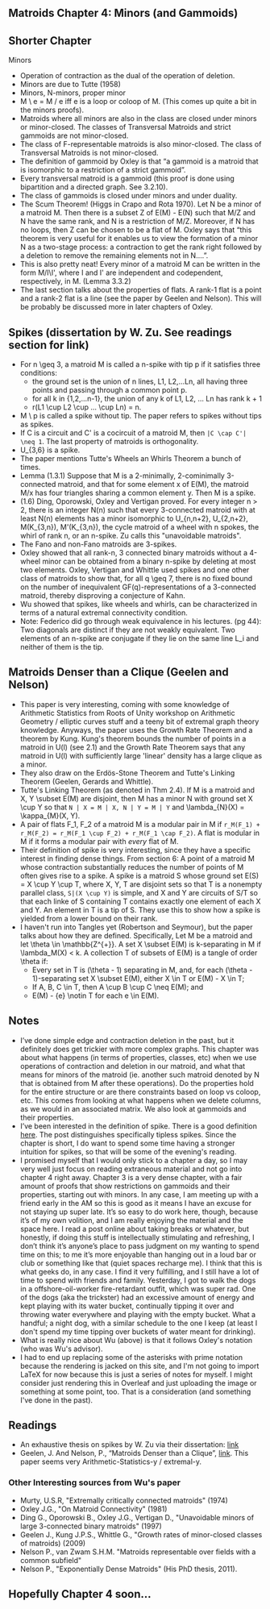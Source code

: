 ## Matroids Chapter 4: Minors (and Gammoids)

## Shorter Chapter
Minors
  - Operation of contraction as the dual of the operation of deletion.
  - Minors are due to Tutte (1958)
  - Minors, N-minors, proper minor
  - M \ e = M / e iff e is a loop or coloop of M. (This comes up quite a bit in the minors proofs).
  - Matroids where all minors are also in the class are closed under minors or minor-closed. The classes of Transversal Matroids and strict gammoids are not minor-closed.
  - The class of F-representable matroids is also minor-closed. The class of Transversal Matroids is not minor-closed.
  - The definition of gammoid by Oxley is that “a gammoid is a matroid that is isomorphic to a restriction of a strict gammoid”.
  - Every transversal matroid is a gammoid (this proof is done using bipartition and a directed graph. See 3.2.10). 
  - The class of gammoids is closed under minors and under duality.
  - The Scum Theorem! (Higgs in Crapo and Rota 1970). Let N be a minor of a matroid M. Then there is a subset Z of E(M) - E(N) such that M/Z and N have the same rank, and N is a restriction of M/Z. Moreover, if N has no loops, then Z can be chosen to be a flat of M. Oxley says that “this theorem is very useful for it enables us to view the formation of a minor N as a two-stage process: a contraction to get the rank right followed by a deletion to remove the remaining elements not in N….”.
  - This is also pretty neat! Every minor of a matroid M can be written in the form M/I\I', where I and I' are independent and codependent, respectively, in M. (Lemma 3.3.2)
  - The last section talks about the properties of flats. A rank-1 flat is a point and a rank-2 flat is a line (see the paper by Geelen and Nelson). This will be probably be discussed more in later chapters of Oxley.

## Spikes (dissertation by W. Zu. See readings section for link)
- For n \geq 3, a matroid M is called a n-spike with tip p if it satisfies three conditions:
  - the ground set is the union of n lines, L1, L2,...Ln, all having three points and passing through a common point p.
  - for all k in {1,2,...n-1}, the union of any k of L1, L2, ... Ln has rank k + 1
  - r(L1 \cup L2 \cup ... \cup Ln) = n.
- M \ p is called a spike without tip. The paper refers to spikes without tips as spikes.
- If C is a circuit and C' is a cocircuit of a matroid M, then ```|C \cap C'| \neq 1```. The last property of matroids is orthogonality.
- U_{3,6} is a spike.
- The paper mentions Tutte's Wheels an Whirls Theorem a bunch of times.
- Lemma (1.3.1) Suppose that M is a 2-minimally, 2-cominimally 3-connected matroid, and that for some element x of E(M), the matroid M/x has
four triangles sharing a common element y. Then M is a spike.
- (1.6) Ding, Oporowski, Oxley and Vertigan proved. For every integer n > 2, there is an integer N(n) such that every 3-connected matroid with at least N(n) elements has a minor isomorphic to U_{n,n+2}, U_{2,n+2}, M(K_{3,n}), M'(K_{3,n}), the cycle matroid of a wheel with n spokes, the whirl of rank n, or an n-spike. Zu calls this "unavoidable matroids".
- The Fano and non-Fano matroids are 3-spikes.
- Oxley showed that all rank-n, 3 connected binary matroids without a 4-wheel minor can be obtained from a binary n-spike by deleting at most two elements.
Oxley, Vertigan and Whittle used spikes and one other class of matroids to show that, for all q \geq 7, there is no fixed bound on the number of inequivalent GF(q)-representations of a 3-connected matroid, thereby disproving a conjecture of Kahn.
- Wu showed that spikes, like wheels and whirls, can be characterized in terms of a natural extremal connectivity condition.
- Note: Federico did go through weak equivalence in his lectures. (pg 44): Two diagonals are distinct if they are not weakly equivalent. Two elements of an n-spike are conjugate if they lie on the same line L_i and neither of them is the tip.

## Matroids Denser than a Clique (Geelen and Nelson)
- This paper is very interesting, coming with some knowledge of Arithmetic Statistics from Roots of Unity workshop on Arithmetic Geometry / elliptic curves stuff and a teeny bit of extremal graph theory knowledge. Anyways, the paper uses the Growth Rate Theorem and a theorem by Kung. Kung's theorem bounds the number of points in a matroid in U(l) (see 2.1) and the Growth Rate Theorem says that any matroid in U(l) with sufficiently large 'linear' density has a large clique as a minor.
- They also draw on the Erdös-Stone Theorem and Tutte's Linking Theorem (Geelen, Gerards and Whittle).
- Tutte's Linking Theorem (as denoted in Thm 2.4). If M is a matroid and X, Y \subset E(M) are disjoint, then M has a minor N with ground set X \cup Y so that ```N | X = M | X, N | Y = M | Y``` and \lambda_{N}(X) = \kappa_{M}(X, Y).
- A pair of flats F_1, F_2 of a matroid M is a modular pair in M if ```r_M(F_1) + r_M(F_2) = r_M(F_1 \cup F_2) + r_M(F_1 \cap F_2)```. A flat is modular in M if it forms a modular pair with *every* flat of M.
- Their definition of spike is very interesting, since they have a specific interest in finding dense things. From section 6: A point of a matroid M whose contraction substantially reduces the number of points of M often gives rise to a spike. A spike is a matroid S whose ground set E(S) = X \cup Y \cup T, where X, Y, T are disjoint sets so that T is a nonempty parallel class, ```S|(X \cup Y)``` is simple, and X and Y are circuits of S/T so that each linke of S containing T contains exactly one element of each X and Y. An element in T is a tip of S. They use this to show how a spike is yielded from a lower bound on their rank.
- I haven't run into Tangles yet (Robertson and Seymour), but the paper talks about how they are defined. Specifically, Let M be a matroid and let \theta \in \mathbb{Z^{+}}. A set X \subset E(M) is k-separating in M if \lambda_M(X) < k. A collection T of subsets of E(M) is a tangle of order \theta if:
  - Every set in T is (\theta - 1) separating in M, and, for each (\theta - 1)-separating set X \subset E(M), either X \in T or E(M) - X \in T;
  - If A, B, C \in T, then A \cup B \cup C \neq E(M); and
  - E(M) - {e} \notin T for each e \in E(M).
 

## Notes
- I’ve done simple edge and contraction deletion in the past, but it definitely does get trickier with more complex graphs. This chapter was about what happens (in terms of properties, classes, etc) when we use operations of contraction and deletion in our matroid, and what that means for minors of the matroid (ie. another such matroid denoted by N that is obtained from M after these operations). Do the properties hold for the entire structure or are there constraints based on loop vs coloop, etc. This comes from looking at what happens when we delete columns, as we would in an associated matrix. We also look at gammoids and their properties.
- I’ve been interested in the definition of spike. There is a good definition [here](http://matroidunion.org/?p=2394). The post distinguishes specifically tipless spikes. Since the chapter is short, I do want to spend some time having a stronger intuition for spikes, so that will be some of the evening's reading.
- I promised myself that I would only stick to a chapter a day, so I may very well just focus on reading extraneous material and not go into chapter 4 right away. Chapter 3 is a very dense chapter, with a fair amount of proofs that show restrictions on gammoids and their properties, starting out with minors. In any case, I am meeting up with a friend early in the AM so this is good as it means I have an excuse for not staying up super late. It’s so easy to do work here, though, because it’s of my own volition, and I am really enjoying the material and the space here. I read a post online about taking breaks or whatever, but honestly, if doing this stuff is intellectually stimulating and refreshing, I don’t think it’s anyone’s place to pass judgment on my wanting to spend time on this; to me it’s more enjoyable than hanging out in a loud bar or club or something like that (quiet spaces recharge me). 
I think that this is what geeks do, in any case. I find it very fulfilling, and I still have a lot of time to spend with friends and family.
Yesterday, I got to walk the dogs in a offshore-oil-worker fire-retardant outfit, which was super rad. One of the dogs (aka the trickster) had an excessive amount
of energy and kept playing with its water bucket, continually tipping it over and throwing water everywhere and playing with the empty bucket. What a handful; a night dog, with a similar schedule to the one I keep (at least I don't spend my time tipping over buckets of water meant for drinking).
- What is really nice about Wu (above) is that it follows Oxley's notation (who was Wu's advisor).
- I had to end up replacing some of the asterisks with prime notation because the rendering is jacked on this site, and I'm not going to import LaTeX for now because this is just a series of notes for myself. I might consider just rendering this in Overleaf and just uploading the image or something at some point, too. That is a consideration (and something I've done in the past).

## Readings
- An exhaustive thesis on spikes by W. Zu via their dissertation: [link](https://digitalcommons.lsu.edu/cgi/viewcontent.cgi?article=7770&context=gradschool_disstheses)
- Geelen, J. And Nelson, P., “Matroids Denser than a Clique”, [link](https://www.math.uwaterloo.ca/~apnelson/supergraphic.pdf). This paper seems very Arithmetic-Statistics-y / extremal-y.

### Other Interesting sources from Wu's paper
- Murty, U.S.R, "Extremally critically connected matroids" (1974)
- Oxley J.G., "On Matroid Connectivity" (1981)
- Ding G., Oporowski B., Oxley J.G., Vertigan D., "Unavoidable minors of large 3-connected binary matroids" (1997)
- Geelen J., Kung J.P.S., Whittle G., "Growth rates of minor-closed classes of matroids) (2009)
- Nelson P., van Zwam S.H.M. "Matroids representable over fields with a common subfield"
- Nelson P., "Exponentially Dense Matroids" (His PhD thesis, 2011).

## Hopefully Chapter 4 soon...
